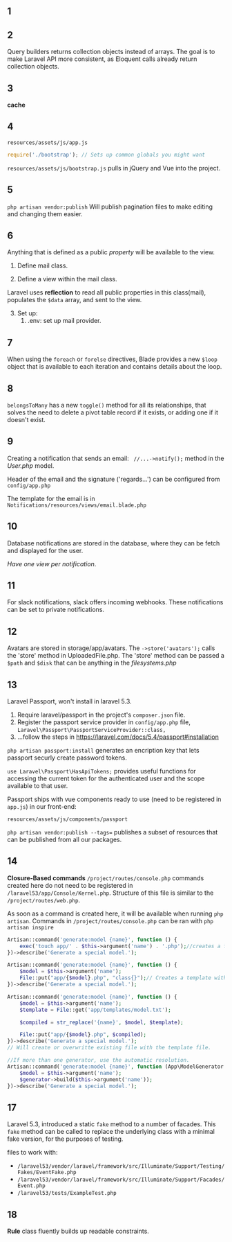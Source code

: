 ## 1

## 2

Query builders returns collection objects instead of arrays.  The goal is to make Laravel API more consistent, as Eloquent calls already return collection objects.

## 3

**cache**

## 4

`resources/assets/js/app.js`

```js
require('./bootstrap'); // Sets up common globals you might want
```

`resources/assets/js/bootstrap.js` pulls in jQuery and Vue into the project.

## 5

`php artisan vendor:publish` Will publish pagination files to make editing and changing them easier.

## 6

Anything that is defined as a public _property_ will be available to the view.

1. Define mail class.

2. Define a view within the mail class.

Laravel uses **reflection** to read all public properties in this class(mail), populates the `$data` array, and sent to the view.

3. Set up:
	1. .env: set up mail provider.

## 7

When using the `foreach` or `forelse` directives, Blade provides a new `$loop` object that is available to each iteration and contains details about the loop.

## 8

`belongsToMany` has a new `toggle()` method for all its relationships, that solves the need to delete a pivot table record if it exists, or adding one if it doesn't exist.

## 9

Creating a notification that sends an email:
` //...->notify();` method in the _User.php_ model.

Header of the email and the signature ('regards...') can be configured from `config/app.php`

The template for the email is in `Notifications/resources/views/email.blade.php`

## 10

Database notifications are stored in the database, where they can be fetch and displayed for the user.

_Have one view per notification_.

## 11

For slack notifications, slack offers incoming webhooks.  These notifications can be set to private notifications.


## 12

Avatars are stored in storage/app/avatars.
The `->store('avatars');` calls the 'store' method in UploadedFile.php.  The 'store' method can be passed a `$path` and `$disk` that can be anything in the _filesystems.php_

## 13

Laravel Passport, won't install in laravel 5.3.

1. Require laravel/passport in the project's `composer.json` file.
2. Register the passport service provider in `config/app.php` file, `Laravel\Passport\PassportServiceProvider::class,`
3. ...follow the steps in https://laravel.com/docs/5.4/passport#installation

`php artisan passport:install` generates an encription key that lets passport securly create password tokens.

`use Laravel\Passport\HasApiTokens;` provides useful functions for accessing the current token for the authenticated user and the scope available to that user.

Passport ships with vue components ready to use (need to be registered in `app.js`) in our front-end:

`resources/assets/js/components/passport`

`php artisan vendor:publish --tags=` publishes a subset of resources that can be published from all our packages.

## 14

**Closure-Based commands** `/project/routes/console.php` commands created here do not need to be registered in `/laravel53/app/Console/Kernel.php`.  Structure of this file is similar to the `/project/routes/web.php`.

As soon as a command is created here, it will be available when running `php artisan`.
Commands in `/project/routes/console.php` can be ran with `php artisan inspire` 

```php
Artisan::command('generate:model {name}', function () {
    exec('touch app/' . $this->argument('name') . '.php');//creates a file
})->describe('Generate a special model.');
```

```php
Artisan::command('generate:model {name}', function () {
    $model = $this->argument('name');
    File::put("app/{$model}.php", "class{}");// Creates a template with 'class{}'
})->describe('Generate a special model.');
```

```php
Artisan::command('generate:model {name}', function () {
    $model = $this->argument('name');
    $template = File::get('app/templates/model.txt');

    $compiled = str_replace('{name}', $model, $template);

    File::put("app/{$model}.php", $compiled);
})->describe('Generate a special model.');
// Will create or overwritte existing file with the template file.
```

```php
//If more than one generator, use the automatic resolution.
Artisan::command('generate:model {name}', function (App\ModelGenerator $generator) {
    $model = $this->argument('name');
    $generator->build($this->argument('name'));
})->describe('Generate a special model.');
```

## 17

Laravel 5.3, introduced a static `fake` method to a number of facades.  This `fake` method can be called to replace the underlying class with a minimal fake version, for the purposes of testing.

files to work with:

- `/laravel53/vendor/laravel/framework/src/Illuminate/Support/Testing/Fakes/EventFake.php`
- `/laravel53/vendor/laravel/framework/src/Illuminate/Support/Facades/Event.php`
- `/laravel53/tests/ExampleTest.php`

## 18

**Rule** class fluently builds up readable constraints.